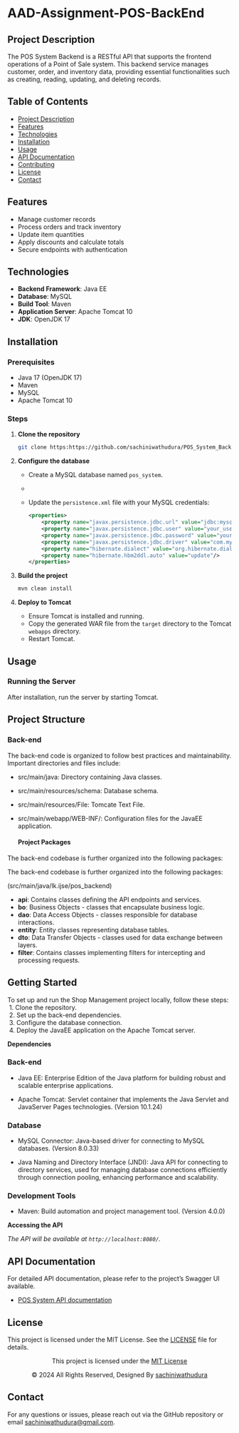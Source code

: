 # AAD-Assignment-POS-BackEnd

## Project Description
The POS System Backend is a RESTful API that supports the frontend operations of a Point of Sale system. This backend service manages customer, order, and inventory data, providing essential functionalities such as creating, reading, updating, and deleting records.

## Table of Contents
- [Project Description](#project-description)
- [Features](#features)
- [Technologies](#technologies)
- [Installation](#installation)
- [Usage](#usage)
- [API Documentation](#api-documentation)
- [Contributing](#contributing)
- [License](#license)
- [Contact](#contact)

## Features
- Manage customer records
- Process orders and track inventory
- Update item quantities
- Apply discounts and calculate totals
- Secure endpoints with authentication

## Technologies
- **Backend Framework**: Java EE
- **Database**: MySQL
- **Build Tool**: Maven
- **Application Server**: Apache Tomcat 10
- **JDK**: OpenJDK 17

## Installation

### Prerequisites
- Java 17 (OpenJDK 17)
- Maven
- MySQL
- Apache Tomcat 10


### Steps

1. **Clone the repository**
   ```bash
   git clone https:https://github.com/sachiniwathudura/POS_System_Backend_JakartaEE

2. **Configure the database**
    - Create a MySQL database named `pos_system`.
    -
    - Update the `persistence.xml` file with your MySQL credentials:

      ```xml
      <properties>
          <property name="javax.persistence.jdbc.url" value="jdbc:mysql://localhost:3306/pos_system"/>
          <property name="javax.persistence.jdbc.user" value="your_username"/>
          <property name="javax.persistence.jdbc.password" value="your_password"/>
          <property name="javax.persistence.jdbc.driver" value="com.mysql.cj.jdbc.Driver"/>
          <property name="hibernate.dialect" value="org.hibernate.dialect.MySQL8Dialect"/>
          <property name="hibernate.hbm2ddl.auto" value="update"/>
      </properties>
      ```



3. **Build the project**
   ```bash
   mvn clean install


4. **Deploy to Tomcat**

    - Ensure Tomcat is installed and running.
    - Copy the generated WAR file from the `target` directory to the Tomcat `webapps` directory.
    - Restart Tomcat.


## Usage
### Running the Server

After installation, run the server by starting Tomcat.

## Project Structure
### Back-end

The back-end code is organized to follow best practices and maintainability. Important directories and files include:

- src/main/java: Directory containing Java classes.
- src/main/resources/schema: Database schema.
- src/main/resources/File: Tomcate Text File.
- src/main/webapp/WEB-INF/: Configuration files for the JavaEE application.

  #### Project Packages
The back-end codebase is further organized into the following packages:

The back-end codebase is further organized into the following packages:

(src/main/java/lk.ijse/pos_backend)
- **api**: Contains classes defining the API endpoints and services.
- **bo**: Business Objects - classes that encapsulate business logic.
- **dao**: Data Access Objects - classes responsible for database interactions.
- **entity**: Entity classes representing database tables.
- **dto**: Data Transfer Objects - classes used for data exchange between layers.
- **filter**: Contains classes implementing filters for intercepting and processing requests.


## Getting Started

To set up and run the Shop Management project locally, follow these steps:
&nbsp;1. Clone the repository.  
&nbsp;2. Set up the back-end dependencies.  
&nbsp;3. Configure the database connection.  
&nbsp;4. Deploy the JavaEE application on the Apache Tomcat server.


**Dependencies**

### Back-end

* Java EE: Enterprise Edition of the Java platform for building robust and scalable enterprise applications.

* Apache Tomcat: Servlet container that implements the Java Servlet and JavaServer Pages technologies. (Version 10.1.24)

### Database

* MySQL Connector: Java-based driver for connecting to MySQL databases. (Version 8.0.33)

* Java Naming and Directory Interface (JNDI): Java API for connecting to directory services, used for managing database connections efficiently through connection pooling, enhancing performance and scalability.


### Development Tools

* Maven: Build automation and project management tool. (Version 4.0.0)


**Accessing the API**

*The API will be available at `http://localhost:8080/`.*


## API Documentation

For detailed API documentation, please refer to the project’s Swagger UI available.


- [POS System API documentation](https://documenter.getpostman.com/view/35385634/2sA3s1nrJk)



## License
This project is licensed under the MIT License. See the [LICENSE](LICENSE) file for details.

<div align="center">
    <p>This project is licensed under the <a href="LICENSE">MIT License</a></p>
    <p>© 2024 All Rights Reserved, Designed By <a href="https://github.com/sachiniwathudura">sachiniwathudura</a></p>
</div>

## Contact

For any questions or issues, please reach out via the GitHub repository or email [sachiniwathudura@gmail.com](mailto:sachiniwathudura@gmail.com).


